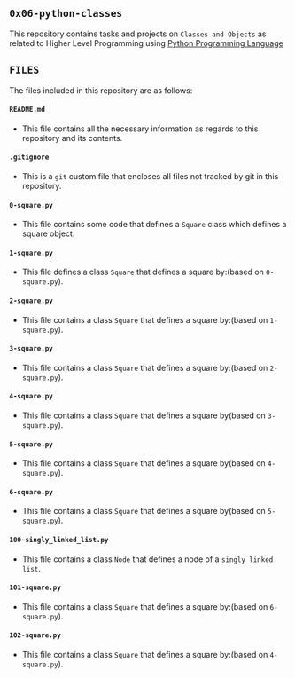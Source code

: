 ## `0x06-python-classes`

This repository contains tasks and projects on `Classes and Objects` as related to Higher Level Programming using [Python Programming Language](https://en.wikipedia.org/wiki/Python_(programming_language))

## `FILES`

The files included in this repository are as follows:

#### `README.md`
  - This file contains all the necessary information as regards to this repository and its contents.

#### `.gitignore`
  - This is a `git` custom file that encloses all files not tracked by git in this repository.

#### `0-square.py`
  - This file contains some code that defines a `Square` class which defines a square object.

#### `1-square.py`
  - This file defines a class `Square` that defines a square by:(based on `0-square.py`).

#### `2-square.py`
  - This file contains a class `Square` that defines a square by:(based on `1-square.py`).

#### `3-square.py`
  - This file contains a class `Square` that defines a square by:(based on `2-square.py`).

#### `4-square.py`
  - This file contains a class `Square` that defines a square by(based on `3-square.py`).

#### `5-square.py`
  - This file contains a class `Square` that defines a square by(based on `4-square.py`).

#### `6-square.py`
  - This file contains a class `Square` that defines a square by(based on `5-square.py`).

#### `100-singly_linked_list.py`
  - This file contains a class `Node` that defines a node of a `singly linked list`.

#### `101-square.py`
  - This file contains a class `Square` that defines a square by:(based on `6-square.py`).

#### `102-square.py`
  - This file contains a class `Square` that defines a square by:(based on `4-square.py`).
